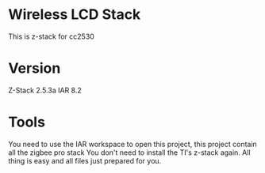 # Wireless LCD Stack
  This is z-stack for cc2530
# Version
  Z-Stack 2.5.3a
  IAR 8.2

# Tools
  You need to use the IAR workspace to open this project, this project contain all the zigbee pro stack
You don't need to install the TI's z-stack again.
  All thing is easy and all files just prepared for you.


